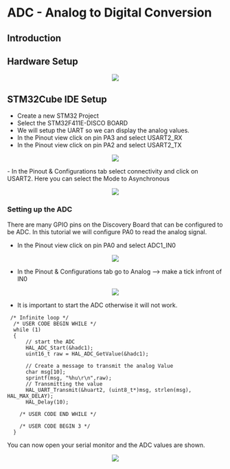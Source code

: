 # ADC - Analog to Digital Conversion

## Introduction

<!--   

* ADC bit level
Reading different voltage levels and converting it into an integer value corresponding to the voltage.
The higher the number of bits the better the resolution will be. Pulling a value 


Using DMA in combination to access the ADC continously instead of using CPU to handle the reading.


   -->


## Hardware Setup
<p align="center"> 
    <img src = "ADChardware.png">
</p>

## STM32Cube IDE Setup
- Create a new STM32 Project
- Select the STM32F411E-DISCO BOARD
- We will setup the UART so we can display the analog values.
- In the Pinout view click on pin PA3 and select USART2_RX
- In the Pinout view click on pin PA2 and select USART2_TX
<p align="center"> 
    <img src = "../Chapter 4. UART/UARTpinselect.png">
</p>
- In the Pinout & Configurations tab select connectivity and click on USART2. Here you can select the Mode to Asynchronous
<p align="center"> 
    <img src = "../Chapter 4. UART/UARTasynchronous.png">
</p>

### Setting up the ADC
There are many GPIO pins on the Discovery Board that can be configured to be ADC. In this tutorial we will configure PA0 to read the analog signal.

- In the Pinout view click on pin PA0 and select ADC1_IN0

<p align="center"> 
    <img src = "ADCsetup.png">
</p>

- In the Pinout & Configurations tab go to Analog --> make a tick infront of IN0 
<p align="center"> 
    <img src = "ADCsetup2.png">
</p>

- It is important to start the ADC otherwise it will not work.

```
 /* Infinite loop */
  /* USER CODE BEGIN WHILE */
  while (1)
  {
	  // start the ADC
	  HAL_ADC_Start(&hadc1);
	  uint16_t raw = HAL_ADC_GetValue(&hadc1);
	  
	  // Create a message to transmit the analog Value
	  char msg[10];
	  sprintf(msg, "%hu\r\n",raw);
	  // Transmitting the value
	  HAL_UART_Transmit(&huart2, (uint8_t*)msg, strlen(msg), HAL_MAX_DELAY);
	  HAL_Delay(10);

    /* USER CODE END WHILE */

    /* USER CODE BEGIN 3 */
  }
  ```
You can now open your serial monitor and the ADC values are shown.

<p align="center">
    <img src = "ADCrealTerm.png">
</p>
